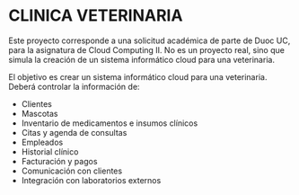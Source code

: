 # CLINICA VETERINARIA

Este proyecto corresponde a una solicitud académica de parte de Duoc UC, para la asignatura de Cloud Computing II. No es un proyecto real, sino que simula la creación de un sistema informático cloud para una veterinaria. 

El objetivo es crear un sistema informático cloud para una veterinaria. Deberá controlar la información de:

- Clientes
- Mascotas
- Inventario de medicamentos e insumos clínicos
- Citas y agenda de consultas
- Empleados
- Historial clínico
- Facturación y pagos
- Comunicación con clientes
- Integración con laboratorios externos


